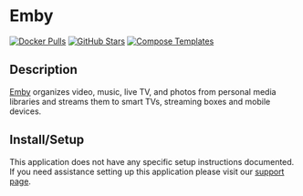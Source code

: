 # Emby

[![Docker Pulls](https://img.shields.io/docker/pulls/linuxserver/emby?style=flat-square&color=607D8B&label=docker%20pulls&logo=docker)](https://hub.docker.com/r/linuxserver/emby)
[![GitHub Stars](https://img.shields.io/github/stars/linuxserver/docker-emby?style=flat-square&color=607D8B&label=github%20stars&logo=github)](https://github.com/linuxserver/docker-emby)
[![Compose Templates](https://img.shields.io/static/v1?style=flat-square&color=607D8B&label=compose&message=templates)](https://github.com/GhostWriters/DockSTARTer/tree/main/compose/.apps/emby)

## Description

[Emby](https://emby.media/) organizes video, music, live TV, and photos from
personal media libraries and streams them to smart TVs, streaming boxes and
mobile devices.

## Install/Setup

This application does not have any specific setup instructions documented. If
you need assistance setting up this application please visit our
[support page](https://dockstarter.com/basics/support/).
